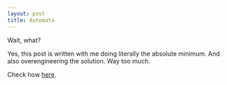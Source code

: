 ```yaml
---
layout: post
title: Automata
---
```


Wait, what?

Yes, this post is written with me doing literally the absolute minimum. And also overengineering the solution. Way too much.

Check how [here](https://github.com/youshy/nju).
